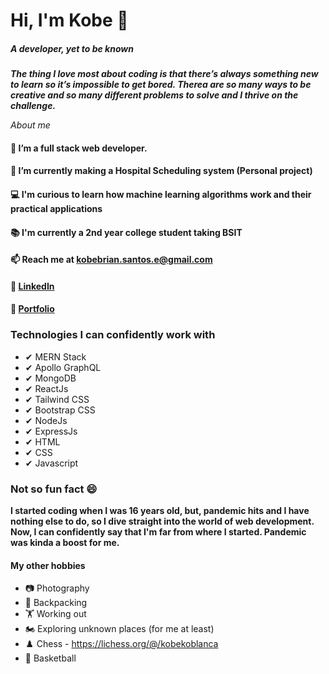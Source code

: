 # Hi, I'm Kobe 👋
##### A developer, yet to be known
 ***The thing I love most about coding is that there’s always something new to learn so it’s impossible to get bored. Therea are so many ways to be creative and so many different problems to solve and I thrive on the challenge.***

*About me*

#### 👀 I’m a full stack web developer.
#### 🌱 I’m currently making a Hospital Scheduling system (Personal project)
#### 💻 I'm curious to learn how machine learning algorithms work and their practical applications
#### 📚 I'm currently a 2nd year college student taking BSIT
#### 📫 Reach me at kobebrian.santos.e@gmail.com
#### 🔗 <a href="https://www.linkedin.com/in/kobesantos/" target="_blank">LinkedIn<a/>
#### 🔗 <a href="https://kobebriansantos.vercel.app" target="_blank">Portfolio<a/>


### Technologies I can confidently work with  ###

 - ✔ MERN Stack
 - ✔ Apollo GraphQL
 - ✔ MongoDB
 - ✔ ReactJs
 - ✔ Tailwind CSS
 - ✔ Bootstrap CSS
 - ✔ NodeJs
 - ✔ ExpressJs
 - ✔ HTML
 - ✔ CSS
 - ✔ Javascript

### Not so fun fact 😄 ###
 **I started coding when I was 16 years old, but, pandemic hits and I have nothing else to do, so I dive straight into the world of web development. Now, I can confidently say that I'm far from where I started. Pandemic was kinda a boost for me.**
 
#### My other hobbies ####
 - 📷 Photography
 - 🎒 Backpacking
 - 🏋 Working out
 - 🏍️ Exploring unknown places (for me at least)
 - ♟️ Chess - https://lichess.org/@/kobekoblanca
 - 🏀 Basketball

<!--
**stevengragg/stevengragg** is a ✨ _special_ ✨ repository because its `README.md` (this file) appears on your GitHub profile.

Here are some ideas to get you started:

- 🔭 I’m currently working on ...
- 🌱 I’m currently learning ...
- 👯 I’m looking to collaborate on ...
- 🤔 I’m looking for help with ...
- 💬 Ask me about ...
- 📫 How to reach me: ...
- 😄 Pronouns: ...
- ⚡ Fun fact: ...
-->
